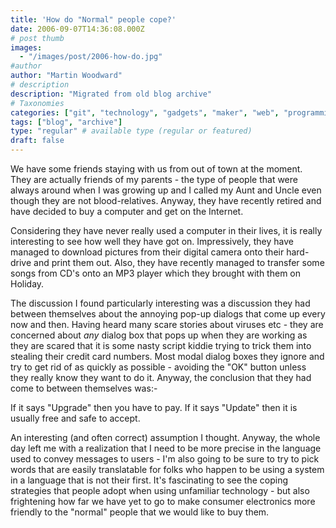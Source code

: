 ```yaml
---
title: 'How do "Normal" people cope?'
date: 2006-09-07T14:36:08.000Z
# post thumb
images:
  - "/images/post/2006-how-do.jpg"
#author
author: "Martin Woodward"
# description
description: "Migrated from old blog archive"
# Taxonomies
categories: ["git", "technology", "gadgets", "maker", "web", "programming"]
tags: ["blog", "archive"]
type: "regular" # available type (regular or featured)
draft: false
---
```


We have some friends staying with us from out of town at the moment. They are actually friends of my parents - the type of people that were always around when I was growing up and I called my Aunt and Uncle even though they are not blood-relatives. Anyway, they have recently retired and have decided to buy a computer and get on the Internet.

Considering they have never really used a computer in their lives, it is really interesting to see how well they have got on. Impressively, they have managed to download pictures from their digital camera onto their hard-drive and print them out. Also, they have recently managed to transfer some songs from CD's onto an MP3 player which they brought with them on Holiday.

The discussion I found particularly interesting was a discussion they had between themselves about the annoying pop-up dialogs that come up every now and then. Having heard many scare stories about viruses etc - they are concerned about _any_ dialog box that pops up when they are working as they are scared that it is some nasty script kiddie trying to trick them into stealing their credit card numbers. Most modal dialog boxes they ignore and try to get rid of as quickly as possible - avoiding the "OK" button unless they really know they want to do it. Anyway, the conclusion that they had come to between themselves was:-

If it says "Upgrade" then you have to pay. If it says "Update" then it is usually free and safe to accept.

An interesting (and often correct) assumption I thought. Anyway, the whole day left me with a realization that I need to be more precise in the language used to convey messages to users - I'm also going to be sure to try to pick words that are easily translatable for folks who happen to be using a system in a language that is not their first. It's fascinating to see the coping strategies that people adopt when using unfamiliar technology - but also frightening how far we have yet to go to make consumer electronics more friendly to the "normal" people that we would like to buy them.
